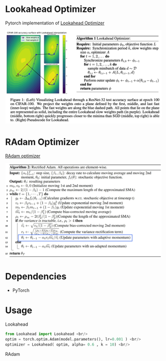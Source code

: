 # Lookahead Optimizer

Pytorch implementation of [Lookahead Optimizer](https://arxiv.org/pdf/1907.08610.pdf)

![Lookahead Algorithm](./fig/lookahead.png)


# RAdam Optimizer

[RAdam optimizer](https://arxiv.org/pdf/1908.03265.pdf)

![RAdam Algorithm](./fig/RAdam.png)

# Dependencies
  * PyTorch

# Usage

  Lookahead
  
  ```python
  from Lookahead import Lookahead <br/>
  optim = torch.optim.Adam(model.parameters(), lr=0.001 ) <br/>
  optimizer = Lookahead( optim, alpha= 0.6 , k = 10) <br/>
  ```

  RAdam

  ```python
  


